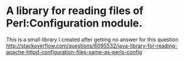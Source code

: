 # A library for reading files of Perl:Configuration module.

This is a small library I created after getting no answer for
this question http://stackoverflow.com/questions/6095532/java-library-for-reading-apache-httpd-configuration-files-same-as-perls-config
